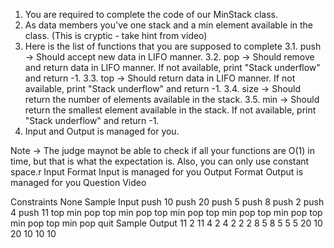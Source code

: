 1. You are required to complete the code of our MinStack class.
2. As data members you've one stack and a min element available in the class. (This is cryptic - take hint from video)
3. Here is the list of functions that you are supposed to complete
   3.1. push -> Should accept new data in LIFO manner.
   3.2. pop -> Should remove and return data in LIFO manner. If not available, print
   "Stack underflow" and return -1.
   3.3. top -> Should return data in LIFO manner. If not available, print "Stack
   underflow" and return -1.
   3.4. size -> Should return the number of elements available in the stack.
   3.5. min -> Should return the smallest element available in the stack. If not
   available, print "Stack underflow" and return -1.
4. Input and Output is managed for you.

Note -> The judge maynot be able to check if all your functions are O(1) in time, but that is what the expectation is. Also, you can only use constant space.r
Input Format
Input is managed for you
Output Format
Output is managed for you
Question Video

Constraints
None
Sample Input
push 10
push 20
push 5
push 8
push 2
push 4
push 11
top
min
pop
top
min
pop
top
min
pop
top
min
pop
top
min
pop
top
min
pop
top
min
pop
quit
Sample Output
11
2
11
4
2
4
2
2
2
8
5
8
5
5
5
20
10
20
10
10
10
